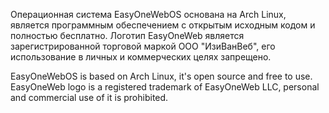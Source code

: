 Операционная система EasyOneWebOS основана на Arch Linux, является программным обеспечением с открытым исходным кодом и полностью бесплатно. Логотип EasyOneWeb является зарегистрированной торговой маркой ООО "ИзиВанВеб", его использование в личных и коммерческих целях запрещено.

EasyOneWebOS is based on Arch Linux, it's open source and free to use. EasyOneWeb logo is a registered trademark of EasyOneWeb LLC, personal and commercial use of it is prohibited.